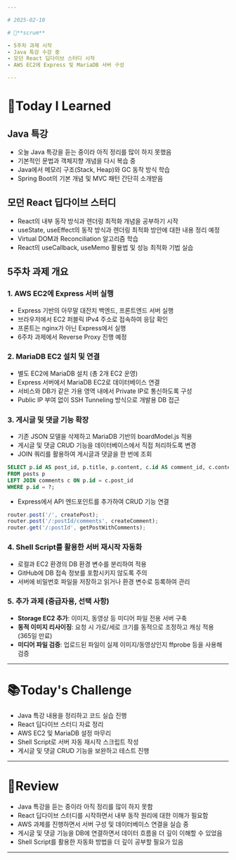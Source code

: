 ```yaml
---

# 2025-02-10

# 💬**scrum**

- 5주차 과제 시작
- Java 특강 수강 중
- 모던 React 딥다이브 스터디 시작
- AWS EC2에 Express 및 MariaDB 서버 구성

---
```


# 📝**Today I Learned**

## Java 특강

- 오늘 Java 특강을 듣는 중이라 아직 정리를 많이 하지 못했음
- 기본적인 문법과 객체지향 개념을 다시 복습 중
- Java에서 메모리 구조(Stack, Heap)와 GC 동작 방식 학습
- Spring Boot의 기본 개념 및 MVC 패턴 간단히 소개받음

## 모던 React 딥다이브 스터디

- React의 내부 동작 방식과 렌더링 최적화 개념을 공부하기 시작
- useState, useEffect의 동작 방식과 렌더링 최적화 방안에 대한 내용 정리 예정
- Virtual DOM과 Reconciliation 알고리즘 학습
- React의 useCallback, useMemo 활용법 및 성능 최적화 기법 실습

## 5주차 과제 개요

### **1. AWS EC2에 Express 서버 실행**

- Express 기반의 아무말 대잔치 백엔드, 프론트엔드 서버 실행
- 브라우저에서 EC2 퍼블릭 IPv4 주소로 접속하여 응답 확인
- 프론트는 nginx가 아닌 Express에서 실행
- 6주차 과제에서 Reverse Proxy 진행 예정

### **2. MariaDB EC2 설치 및 연결**

- 별도 EC2에 MariaDB 설치 (총 2개 EC2 운영)
- Express 서버에서 MariaDB EC2로 데이터베이스 연결
- 서비스와 DB가 같은 가용 영역 내에서 Private IP로 통신하도록 구성
- Public IP 부여 없이 SSH Tunneling 방식으로 개발용 DB 접근

### **3. 게시글 및 댓글 기능 확장**

- 기존 JSON 모델을 삭제하고 MariaDB 기반의 boardModel.js 적용
- 게시글 및 댓글 CRUD 기능을 데이터베이스에서 직접 처리하도록 변경
- JOIN 쿼리를 활용하여 게시글과 댓글을 한 번에 조회

```sql
SELECT p.id AS post_id, p.title, p.content, c.id AS comment_id, c.content AS comment_content
FROM posts p
LEFT JOIN comments c ON p.id = c.post_id
WHERE p.id = ?;
```

- Express에서 API 엔드포인트를 추가하여 CRUD 기능 연결

```javascript
router.post('/', createPost);
router.post('/:postId/comments', createComment);
router.get('/:postId', getPostWithComments);
```

### **4. Shell Script를 활용한 서버 재시작 자동화**

- 로컬과 EC2 환경의 DB 환경 변수를 분리하여 적용
- GitHub에 DB 접속 정보를 포함시키지 않도록 주의
- 서버에 비밀번호 파일을 저장하고 읽거나 환경 변수로 등록하여 관리

### **5. 추가 과제 (중급자용, 선택 사항)**

- **Storage EC2 추가**: 이미지, 동영상 등 미디어 파일 전용 서버 구축
- **동적 이미지 리사이징**: 요청 시 가로/세로 크기를 동적으로 조정하고 캐싱 적용 (365일 만료)
- **미디어 파일 검증**: 업로드된 파일이 실제 이미지/동영상인지 ffprobe 등을 사용해 검증

---

# 📚**Today's Challenge**

- Java 특강 내용을 정리하고 코드 실습 진행
- React 딥다이브 스터디 자료 정리
- AWS EC2 및 MariaDB 설정 마무리
- Shell Script로 서버 자동 재시작 스크립트 작성
- 게시글 및 댓글 CRUD 기능을 보완하고 테스트 진행

---

# 🌟**Review**

- Java 특강을 듣는 중이라 아직 정리를 많이 하지 못함
- React 딥다이브 스터디를 시작하면서 내부 동작 원리에 대한 이해가 필요함
- AWS 과제를 진행하면서 서버 구성 및 데이터베이스 연결을 실습 중
- 게시글 및 댓글 기능을 DB에 연결하면서 데이터 흐름을 더 깊이 이해할 수 있었음
- Shell Script를 활용한 자동화 방법을 더 깊이 공부할 필요가 있음

---

